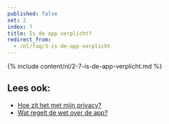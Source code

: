 ```yaml
---
published: false
set: 2
index: 7
title: Is de app verplicht?
redirect_from: 
  - /nl/faq/3-is-de-app-verplicht
---
```

{% include content/nl/2-7-is-de-app-verplicht.md %}

## Lees ook:

- <a href="/{{page.lang}}/faq/2-8-hoe-zit-het-met-mijn-privacy">Hoe zit het met mijn privacy?</a>
- <a href="/{{page.lang}}/faq/2-9-wat-regelt-de-wet-over-de-app">Wat regelt de wet over de app?</a>
